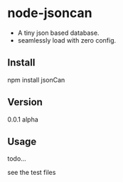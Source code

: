# node-jsoncan

+ A tiny json based database.
+ seamlessly load with zero config.

## Install
 npm install jsonCan

## Version
  0.0.1 alpha

## Usage
  
  todo...
  
  see the test files